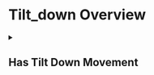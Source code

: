 # Tilt_down Overview

<details>
<summary><h2>Has Tilt Down Movement</h2></summary>


<h3>🔵 Label Name:</h3>
<code>has_tilt_down</code>


<h3>📖 Definition:</h3>
Does the camera tilt down in the scene?

<details>
<summary><h4> Question (Definition)</h4></summary>

- Does the camera tilt downward in the scene?

- Does the camera tilt downward?

- Does the camera execute a tilt movement downward?

- Is the camera tilting down in the scene?

- Is the camera tilting downward?

</details>

<details>
<summary><h4> Alternative Question</h4></summary>

- Does the camera tilt from top to bottom?

- Is the camera tilting from top to bottom?

- Does the camera tilt down (not pedestal down)?

- Does the shot feature a camera tilt downward (not a pedestal movement)?

- Is the camera tilting downward (not pedestaling down)?

- Is this a downward tilting shot?

- Is this a down tilting motion (not moving down)?

- Is the camera rotating downward on its horizontal axis?

- Does the view shift from top to bottom?

- Is the camera angling downward?

- Does the camera sweep downward?

- Is the camera pivoting down?

- Does the camera rotate vertically downward?

- Is this a vertical rotation of the camera downward?

</details>

<details>
<summary><h4> Prompt (Definition)</h4></summary>

- A shot where the camera tilts down.

- A shot where the camera tilts downward.

- The camera tilts downward.

- The camera tilts down in the scene.

- A video where the camera angles downward.

- A video featuring a downward tilting movement.

- A scene featuring a downward tilting camera movement.

</details>

<details>
<summary><h4> Alternative Prompt</h4></summary>

- A shot where the camera tilts from top to bottom.

- The camera tilts from top to bottom.

- A scene where the camera tilts down (not pedestals down).

- A shot with a downward tilting motion (not a pedestal movement).

- A scene where the camera rotates downward.

- A shot where the view shifts from top to bottom.

- A scene where the camera sweeps downward.

- A shot with downward camera rotation.

- A video where the camera pivots down.

- A scene where the camera rotates vertically downward.

</details>

<h4>🟢 Positive:</h4>
<code>self.cam_motion.tilt_down is True</code>

<h4>🔴 Negative:</h4>
<code>self.cam_motion.tilt_down is False</code>

<details>
<summary><h4>🔴 Negative (Easy)</h4></summary>

- <b>tilting_up</b>: <code>self.cam_motion.tilt_up is True</code>

</details>

<details>
<summary><h4>🔴 Negative (Hard)</h4></summary>

- <b>moving_down</b>: <code>self.cam_motion.down is True and self.cam_motion.tilt_down is False</code>

</details>

</details>
